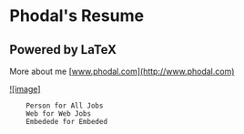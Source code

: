 Phodal's Resume
=================================================


Powered by LaTeX
--------------------------------------------
More about me [www.phodal.com](http://www.phodal.com)

[![image]](http://www.phodal.com/static/phodal/images/djangopowered126x54_grey.gif) 


		Person for All Jobs
		Web for Web Jobs
		Embedede for Embeded

